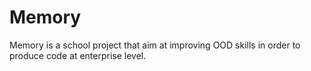 # Memory

Memory is a school project that aim at improving OOD skills in order to produce code at enterprise level.
